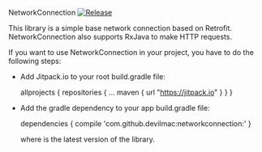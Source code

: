 NetworkConnection [![Release](https://jitpack.io/v/User/Repo.svg)](https://jitpack.io/#devilmac/networkconnection)

This library is a simple base network connection based on Retrofit.
NetworkConnection also supports RxJava to make HTTP requests.

If you want to use NetworkConnection in your project, you have to do the following steps:

* Add Jitpack.io to your root build.gradle file:

	allprojects {
		repositories {
			...
			maven { url "https://jitpack.io" }
		}
	}

* Add the gradle dependency to your app build.gradle file:

    dependencies {
        compile 'com.github.devilmac:networkconnection:<libVersion>'
    }

    where <libVersion> is the latest version of the library.

